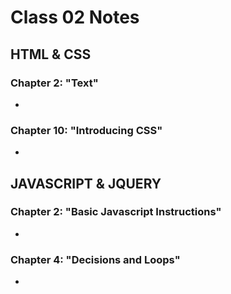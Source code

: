 # Class 02 Notes
## HTML & CSS
### Chapter 2: "Text"
-

### Chapter 10: "Introducing CSS"
-

## JAVASCRIPT & JQUERY
### Chapter 2: "Basic Javascript Instructions"
-

### Chapter 4: "Decisions and Loops"
-
